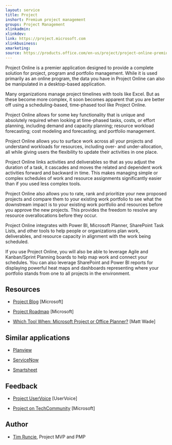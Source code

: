 ```yaml
---
layout: service
title: Project
inshort: Premium project management
groups: Project Management
xlinkadmin: 
xlinkdev: 
link: https://project.microsoft.com
xlinkbusiness: 
xmarketing: 
source: https://products.office.com/en-us/project/project-online-premium
---
```

Project Online is a premier application designed to provide a complete solution for project, program and portfolio management. While it is used primarily as an online program, the data you have in Project Online can also be manipulated in a desktop-based application.

Many organizations manage project timelines with tools like Excel. But as these become more complex, it soon becomes apparent that you are better off using a scheduling-based, time-phased tool like Project Online.

Project Online allows for some key functionality that is unique and absolutely required when looking at time-phased tasks, costs, or effort planning, including demand and capacity planning; resource workload forecasting; cost modeling and forecasting; and portfolio management.

Project Online allows you to surface work across all your projects and understand workloads for resources, including over- and under-allocation, all while giving users the flexibility to update their activities in one place.

Project Online links activities and deliverables so that as you adjust the duration of a task, it cascades and moves the related and dependent work activities forward and backward in time. This makes managing simple or complex schedules of work and resource assignments significantly easier than if you used less complex tools.

Project Online also allows you to rate, rank and prioritize your new proposed projects and compare them to your existing work portfolio to see what the downstream impact is to your existing work portfolio and resources before you approve the new projects. This provides the freedom to resolve any resource overallocations before they occur.

Project Online integrates with Power BI, Microsoft Planner, SharePoint Task Lists, and other tools to help people or organizations plan work, deliverables, and resource capacity in alignment with the work being scheduled.

If you use Project Online, you will also be able to leverage Agile and Kanban/Sprint Planning boards to help map work and connect your schedules. You can also leverage SharePoint and Power BI reports for displaying powerful heat maps and dashboards representing where your portfolio stands from one to all projects in the environment.

Resources
---------

-   [Project Blog](https://techcommunity.microsoft.com/t5/Project-Blog/bg-p/ProjectBlog)
    \[Microsoft\]

-   [Project Roadmap](https://www.microsoft.com/en-us/microsoft-365/roadmap?filters=&searchterms=project)
    \[Microsoft\]
    
-   [Which Tool When: Microsoft Project or Office Planner?](https://jum.to/ProjectOrPlanner)
    \[Matt Wade\]


Similar applications
--------------------

-   [Planview](https://www.planview.com/)

-   [ServiceNow](https://www.servicenow.com/solutions/role/project-management.html)

-   [Smartsheet](https://www.smartsheet.com/)

Feedback
---------

-   [Project UserVoice](https://microsoftproject.uservoice.com/forums/218133-microsoft-project)
    \[UserVoice\]
    
-   [Project on TechCommunity](https://techcommunity.microsoft.com/t5/Project/ct-p/Project)
    \[Microsoft\]

Author
---------

-   [Tim Runcie](https://www.linkedin.com/in/timruncie/), Project MVP and PMP


